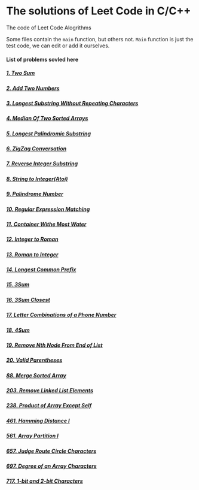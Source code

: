 # The solutions of Leet Code in C/C++
The code of Leet Code Alogrithms

Some files contain the ```main``` function, but others not. ```Main``` function is just the test code, we can edit or add it ourselves.

#### List of problems sovled here
##### [1. Two Sum](https://github.com/susufqx/LeetCode_C_or_CPP/blob/master/Q001_Two_Sum)
##### [2. Add Two Numbers](https://github.com/susufqx/leetcode/tree/master/Q002_Add_Two_Numbers)
##### [3. Longest Substring Without Repeating Characters](https://github.com/susufqx/leetcode/tree/master/Q003_Longest_Substring_Without_Repeating_Characters)
##### [4. Median Of Two Sorted Arrays](https://github.com/susufqx/leetcode/tree/master/Q004_Median_of_Two_Sorted_Arrays)
##### [5. Longest Palindromic Substring](https://github.com/susufqx/leetcode/tree/master/Q005_Longest_Palindromic_Substring)
##### [6. ZigZag Conversation](https://github.com/susufqx/leetcode/tree/master/Q006_ZigZag_Conversation)
##### [7. Reverse Integer Substring](https://github.com/susufqx/leetcode/tree/master/Q007_Reverse_Integer)
##### [8. String to Integer(Atoi)](https://github.com/susufqx/leetcode/tree/master/Q008_String_to_Integer(atoi))
##### [9. Palindrome Number](https://github.com/susufqx/leetcode/tree/master/Q009_Palindrome_Number)
##### [10. Regular Expression Matching](https://github.com/susufqx/leetcode/tree/master/Q010_Regular_Expression_Matching)
##### [11. Container Withe Most Water](https://github.com/susufqx/leetcode/tree/master/Q011_Container_With_Most_Water)
##### [12. Integer to Roman](https://github.com/susufqx/leetcode/tree/master/Q012_Integer_to_Roman)
##### [13. Roman to Integer](https://github.com/susufqx/Leetcode_Solutions/tree/master/Q013_Roman_to_Integer)
##### [14. Longest Common Prefix](https://github.com/susufqx/Leetcode_Solutions/tree/master/Q014_Longest_Common_Prefix)
##### [15. 3Sum](https://github.com/susufqx/Leetcode_Solutions/tree/master/Q015_3Sum)
##### [16. 3Sum Closest](https://github.com/susufqx/Leetcode_Solutions/tree/master/Q016_3Sum_Closest)
##### [17. Letter Combinations of a Phone Number](https://github.com/susufqx/Leetcode_Solutions/tree/master/Q017_Letter_Combinations_of_a_Phone_Number)
##### [18. 4Sum](https://github.com/susufqx/Leetcode_Solutions/tree/master/Q018_4Sum)
##### [19. Remove Nth Node From End of List](https://github.com/susufqx/Leetcode_Solutions/tree/master/Q019_Remove_Nth_Node_From_End_of_List)
##### [20. Valid Parentheses](https://github.com/susufqx/leetcode/tree/master/Q020_Valid_Parentheses)
##### [88. Merge Sorted Array](https://github.com/susufqx/leetcode/tree/master/Q088_Merge_Sorted_Array)
##### [203. Remove Linked List Elements](https://github.com/susufqx/leetcode/tree/master/Q203_Remove_Linked_List_Elements)
##### [238. Product of Array Except Self](https://github.com/susufqx/leetcode/tree/master/Q238_Product_of_Array_Except_Self)
##### [461. Hamming Distance I](https://github.com/susufqx/leetcode/tree/master/Q461_Hamming_Distance)
##### [561. Array Partition I](https://github.com/susufqx/leetcode/tree/master/Q561_Array_Partition_I)
##### [657. Judge Route Circle Characters](https://github.com/susufqx/leetcode/tree/master/Q657_Judge_Route_Circle)
##### [697. Degree of an Array Characters](https://github.com/susufqx/leetcode/tree/master/Q697_Degree_of_an_Array)
##### [717. 1-bit and 2-bit Characters](https://github.com/susufqx/leetcode/tree/master/Q717_1-bit_and_2-bit_Characters)
